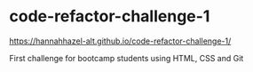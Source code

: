 # code-refactor-challenge-1

https://hannahhazel-alt.github.io/code-refactor-challenge-1/

First challenge for bootcamp students using HTML, CSS and Git 
